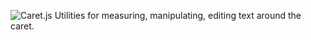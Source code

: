 ![Caret.js](http://i.imgur.com/w8fvhs8.png)
Utilities for measuring, manipulating, editing text around the caret.
